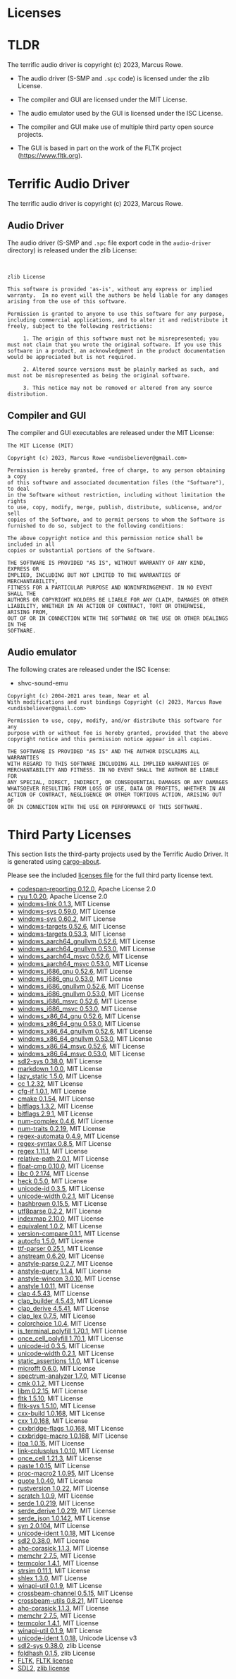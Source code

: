 Licenses
========


TLDR
====

The terrific audio driver is copyright (c) 2023, Marcus Rowe.

 * The audio driver (S-SMP and `.spc` code) is licensed under the zlib License.
 * The compiler and GUI are licensed under the MIT License.
 * The audio emulator used by the GUI is licensed under the ISC License.

 * The compiler and GUI make use of multiple third party open source projects.
 * The GUI is based in part on the work of the FLTK project (https://www.fltk.org).


Terrific Audio Driver
=====================

The terrific audio driver is copyright (c) 2023, Marcus Rowe.


Audio Driver
------------
The audio driver (S-SMP and `.spc` file export code in the `audio-driver` directory) is released under the zlib License:

<br/>

```
zlib License

This software is provided 'as-is', without any express or implied warranty.  In no event will the authors be held liable for any damages arising from the use of this software.

Permission is granted to anyone to use this software for any purpose, including commercial applications, and to alter it and redistribute it freely, subject to the following restrictions:

     1. The origin of this software must not be misrepresented; you must not claim that you wrote the original software. If you use this software in a product, an acknowledgment in the product documentation would be appreciated but is not required.

     2. Altered source versions must be plainly marked as such, and must not be misrepresented as being the original software.

     3. This notice may not be removed or altered from any source distribution.
```


Compiler and GUI
----------------

The compiler and GUI executables are released under the MIT License:

```
The MIT License (MIT)

Copyright (c) 2023, Marcus Rowe <undisbeliever@gmail.com>

Permission is hereby granted, free of charge, to any person obtaining a copy
of this software and associated documentation files (the "Software"), to deal
in the Software without restriction, including without limitation the rights
to use, copy, modify, merge, publish, distribute, sublicense, and/or sell
copies of the Software, and to permit persons to whom the Software is
furnished to do so, subject to the following conditions:

The above copyright notice and this permission notice shall be included in all
copies or substantial portions of the Software.

THE SOFTWARE IS PROVIDED "AS IS", WITHOUT WARRANTY OF ANY KIND, EXPRESS OR
IMPLIED, INCLUDING BUT NOT LIMITED TO THE WARRANTIES OF MERCHANTABILITY,
FITNESS FOR A PARTICULAR PURPOSE AND NONINFRINGEMENT. IN NO EVENT SHALL THE
AUTHORS OR COPYRIGHT HOLDERS BE LIABLE FOR ANY CLAIM, DAMAGES OR OTHER
LIABILITY, WHETHER IN AN ACTION OF CONTRACT, TORT OR OTHERWISE, ARISING FROM,
OUT OF OR IN CONNECTION WITH THE SOFTWARE OR THE USE OR OTHER DEALINGS IN THE
SOFTWARE.
```


Audio emulator
--------------

The following crates are released under the ISC license:
 * shvc-sound-emu


```
Copyright (c) 2004-2021 ares team, Near et al
With modifications and rust bindings Copyright (c) 2023, Marcus Rowe <undisbeliever@gmail.com>

Permission to use, copy, modify, and/or distribute this software for any
purpose with or without fee is hereby granted, provided that the above
copyright notice and this permission notice appear in all copies.

THE SOFTWARE IS PROVIDED "AS IS" AND THE AUTHOR DISCLAIMS ALL WARRANTIES
WITH REGARD TO THIS SOFTWARE INCLUDING ALL IMPLIED WARRANTIES OF
MERCHANTABILITY AND FITNESS. IN NO EVENT SHALL THE AUTHOR BE LIABLE FOR
ANY SPECIAL, DIRECT, INDIRECT, OR CONSEQUENTIAL DAMAGES OR ANY DAMAGES
WHATSOEVER RESULTING FROM LOSS OF USE, DATA OR PROFITS, WHETHER IN AN
ACTION OF CONTRACT, NEGLIGENCE OR OTHER TORTIOUS ACTION, ARISING OUT OF
OR IN CONNECTION WITH THE USE OR PERFORMANCE OF THIS SOFTWARE.
```


Third Party Licenses
====================
This section lists the third-party projects used by the Terrific Audio Driver.
It is generated using [cargo-about](https://embarkstudios.github.io/cargo-about/).

Please see the included [licenses file](licenses.md) for the full third party license text.

  * [codespan-reporting 0.12.0](https://github.com/brendanzab/codespan), Apache License 2.0
  * [ryu 1.0.20](https://github.com/dtolnay/ryu), Apache License 2.0
  * [windows-link 0.1.3](https://github.com/microsoft/windows-rs), MIT License
  * [windows-sys 0.59.0](https://github.com/microsoft/windows-rs), MIT License
  * [windows-sys 0.60.2](https://github.com/microsoft/windows-rs), MIT License
  * [windows-targets 0.52.6](https://github.com/microsoft/windows-rs), MIT License
  * [windows-targets 0.53.3](https://github.com/microsoft/windows-rs), MIT License
  * [windows_aarch64_gnullvm 0.52.6](https://github.com/microsoft/windows-rs), MIT License
  * [windows_aarch64_gnullvm 0.53.0](https://github.com/microsoft/windows-rs), MIT License
  * [windows_aarch64_msvc 0.52.6](https://github.com/microsoft/windows-rs), MIT License
  * [windows_aarch64_msvc 0.53.0](https://github.com/microsoft/windows-rs), MIT License
  * [windows_i686_gnu 0.52.6](https://github.com/microsoft/windows-rs), MIT License
  * [windows_i686_gnu 0.53.0](https://github.com/microsoft/windows-rs), MIT License
  * [windows_i686_gnullvm 0.52.6](https://github.com/microsoft/windows-rs), MIT License
  * [windows_i686_gnullvm 0.53.0](https://github.com/microsoft/windows-rs), MIT License
  * [windows_i686_msvc 0.52.6](https://github.com/microsoft/windows-rs), MIT License
  * [windows_i686_msvc 0.53.0](https://github.com/microsoft/windows-rs), MIT License
  * [windows_x86_64_gnu 0.52.6](https://github.com/microsoft/windows-rs), MIT License
  * [windows_x86_64_gnu 0.53.0](https://github.com/microsoft/windows-rs), MIT License
  * [windows_x86_64_gnullvm 0.52.6](https://github.com/microsoft/windows-rs), MIT License
  * [windows_x86_64_gnullvm 0.53.0](https://github.com/microsoft/windows-rs), MIT License
  * [windows_x86_64_msvc 0.52.6](https://github.com/microsoft/windows-rs), MIT License
  * [windows_x86_64_msvc 0.53.0](https://github.com/microsoft/windows-rs), MIT License
  * [sdl2-sys 0.38.0](https://github.com/rust-sdl2/rust-sdl2), MIT License
  * [markdown 1.0.0](https://github.com/wooorm/markdown-rs), MIT License
  * [lazy_static 1.5.0](https://github.com/rust-lang-nursery/lazy-static.rs), MIT License
  * [cc 1.2.32](https://github.com/rust-lang/cc-rs), MIT License
  * [cfg-if 1.0.1](https://github.com/rust-lang/cfg-if), MIT License
  * [cmake 0.1.54](https://github.com/rust-lang/cmake-rs), MIT License
  * [bitflags 1.3.2](https://github.com/bitflags/bitflags), MIT License
  * [bitflags 2.9.1](https://github.com/bitflags/bitflags), MIT License
  * [num-complex 0.4.6](https://github.com/rust-num/num-complex), MIT License
  * [num-traits 0.2.19](https://github.com/rust-num/num-traits), MIT License
  * [regex-automata 0.4.9](https://github.com/rust-lang/regex/tree/master/regex-automata), MIT License
  * [regex-syntax 0.8.5](https://github.com/rust-lang/regex/tree/master/regex-syntax), MIT License
  * [regex 1.11.1](https://github.com/rust-lang/regex), MIT License
  * [relative-path 2.0.1](https://github.com/udoprog/relative-path), MIT License
  * [float-cmp 0.10.0](https://github.com/mikedilger/float-cmp), MIT License
  * [libc 0.2.174](https://github.com/rust-lang/libc), MIT License
  * [heck 0.5.0](https://github.com/withoutboats/heck), MIT License
  * [unicode-id 0.3.5](https://github.com/Boshen/unicode-id), MIT License
  * [unicode-width 0.2.1](https://github.com/unicode-rs/unicode-width), MIT License
  * [hashbrown 0.15.5](https://github.com/rust-lang/hashbrown), MIT License
  * [utf8parse 0.2.2](https://github.com/alacritty/vte), MIT License
  * [indexmap 2.10.0](https://github.com/indexmap-rs/indexmap), MIT License
  * [equivalent 1.0.2](https://github.com/indexmap-rs/equivalent), MIT License
  * [version-compare 0.1.1](https://gitlab.com/timvisee/version-compare), MIT License
  * [autocfg 1.5.0](https://github.com/cuviper/autocfg), MIT License
  * [ttf-parser 0.25.1](https://github.com/harfbuzz/ttf-parser), MIT License
  * [anstream 0.6.20](https://github.com/rust-cli/anstyle.git), MIT License
  * [anstyle-parse 0.2.7](https://github.com/rust-cli/anstyle.git), MIT License
  * [anstyle-query 1.1.4](https://github.com/rust-cli/anstyle.git), MIT License
  * [anstyle-wincon 3.0.10](https://github.com/rust-cli/anstyle.git), MIT License
  * [anstyle 1.0.11](https://github.com/rust-cli/anstyle.git), MIT License
  * [clap 4.5.43](https://github.com/clap-rs/clap), MIT License
  * [clap_builder 4.5.43](https://github.com/clap-rs/clap), MIT License
  * [clap_derive 4.5.41](https://github.com/clap-rs/clap), MIT License
  * [clap_lex 0.7.5](https://github.com/clap-rs/clap), MIT License
  * [colorchoice 1.0.4](https://github.com/rust-cli/anstyle.git), MIT License
  * [is_terminal_polyfill 1.70.1](https://github.com/polyfill-rs/is_terminal_polyfill), MIT License
  * [once_cell_polyfill 1.70.1](https://github.com/polyfill-rs/once_cell_polyfill), MIT License
  * [unicode-id 0.3.5](https://github.com/Boshen/unicode-id), MIT License
  * [unicode-width 0.2.1](https://github.com/unicode-rs/unicode-width), MIT License
  * [static_assertions 1.1.0](https://github.com/nvzqz/static-assertions-rs), MIT License
  * [microfft 0.6.0](https://gitlab.com/teskje/microfft-rs), MIT License
  * [spectrum-analyzer 1.7.0](https://github.com/phip1611/spectrum-analyzer), MIT License
  * [cmk 0.1.2](https://github.com/MoAlyousef/cmk), MIT License
  * [libm 0.2.15](https://github.com/rust-lang/compiler-builtins), MIT License
  * [fltk 1.5.10](https://github.com/fltk-rs/fltk-rs), MIT License
  * [fltk-sys 1.5.10](https://github.com/fltk-rs/fltk-rs), MIT License
  * [cxx-build 1.0.168](https://github.com/dtolnay/cxx), MIT License
  * [cxx 1.0.168](https://github.com/dtolnay/cxx), MIT License
  * [cxxbridge-flags 1.0.168](https://github.com/dtolnay/cxx), MIT License
  * [cxxbridge-macro 1.0.168](https://github.com/dtolnay/cxx), MIT License
  * [itoa 1.0.15](https://github.com/dtolnay/itoa), MIT License
  * [link-cplusplus 1.0.10](https://github.com/dtolnay/link-cplusplus), MIT License
  * [once_cell 1.21.3](https://github.com/matklad/once_cell), MIT License
  * [paste 1.0.15](https://github.com/dtolnay/paste), MIT License
  * [proc-macro2 1.0.95](https://github.com/dtolnay/proc-macro2), MIT License
  * [quote 1.0.40](https://github.com/dtolnay/quote), MIT License
  * [rustversion 1.0.22](https://github.com/dtolnay/rustversion), MIT License
  * [scratch 1.0.9](https://github.com/dtolnay/scratch), MIT License
  * [serde 1.0.219](https://github.com/serde-rs/serde), MIT License
  * [serde_derive 1.0.219](https://github.com/serde-rs/serde), MIT License
  * [serde_json 1.0.142](https://github.com/serde-rs/json), MIT License
  * [syn 2.0.104](https://github.com/dtolnay/syn), MIT License
  * [unicode-ident 1.0.18](https://github.com/dtolnay/unicode-ident), MIT License
  * [sdl2 0.38.0](https://github.com/Rust-SDL2/rust-sdl2), MIT License
  * [aho-corasick 1.1.3](https://github.com/BurntSushi/aho-corasick), MIT License
  * [memchr 2.7.5](https://github.com/BurntSushi/memchr), MIT License
  * [termcolor 1.4.1](https://github.com/BurntSushi/termcolor), MIT License
  * [strsim 0.11.1](https://github.com/rapidfuzz/strsim-rs), MIT License
  * [shlex 1.3.0](https://github.com/comex/rust-shlex), MIT License
  * [winapi-util 0.1.9](https://github.com/BurntSushi/winapi-util), MIT License
  * [crossbeam-channel 0.5.15](https://github.com/crossbeam-rs/crossbeam), MIT License
  * [crossbeam-utils 0.8.21](https://github.com/crossbeam-rs/crossbeam), MIT License
  * [aho-corasick 1.1.3](https://github.com/BurntSushi/aho-corasick), MIT License
  * [memchr 2.7.5](https://github.com/BurntSushi/memchr), MIT License
  * [termcolor 1.4.1](https://github.com/BurntSushi/termcolor), MIT License
  * [winapi-util 0.1.9](https://github.com/BurntSushi/winapi-util), MIT License
  * [unicode-ident 1.0.18](https://github.com/dtolnay/unicode-ident), Unicode License v3
  * [sdl2-sys 0.38.0](https://github.com/rust-sdl2/rust-sdl2), zlib License
  * [foldhash 0.1.5](https://github.com/orlp/foldhash), zlib License
  * [FLTK](https://www.fltk.org/), [FLTK license](https://www.fltk.org/doc-1.4/license.html)
  * [SDL2](https://libsdl.org/), [zlib license](https://www.libsdl.org/license.php)


